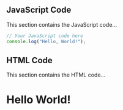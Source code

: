 ## JavaScript Code
This section contains the JavaScript code...

```javascript
// Your JavaScript code here
console.log("Hello, World!");
```

## HTML Code
This section contains the HTML code...
<h1>Hello World!</h1>
